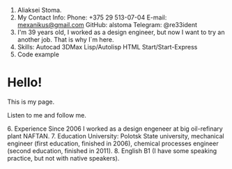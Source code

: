1. Aliaksei Stoma.
2. My Contact Info:
    Phone: +375 29 513-07-04
    E-mail: mexanikus@gmail.com
    GitHub: alstoma
    Telegram: @re33ident
3. I'm 39 years old, I worked as a design engineer, but now I want to try an another job. That is why I`m here.
4. Skills:
    Autocad
    3DMax
    Lisp/Autolisp
    HTML
   Start/Start-Express
6. Code example
<html>
<head>
<title>my page</title>
</head>
<body>
<H1>Hello!</H1>
<P> This is my page. </P>
<P> Listen to me and follow me. </P>
</body>
</html>
6. Experience
Since 2006 I worked as a design engeneer at big oil-refinary plant NAFTAN. 
7. Education
University: Polotsk State university, mechanical engineer (first education, finished in 2006), chemical processes engineer (second education, finished in 2011).
8. English
B1 (I have some speaking practice, but not with native speakers).

